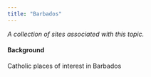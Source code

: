 ```yaml
---
title: "Barbados"
---
```



*A collection of sites associated with this topic.*

#### Background

Catholic places of interest in Barbados



